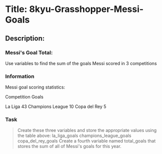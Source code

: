 # Title: 8kyu-Grasshopper-Messi-Goals

## Description:

### Messi's Goal Total:

Use variables to find the sum of the goals Messi scored in 3 competitions

### Information

Messi goal scoring statistics:

Competition Goals

La Liga 43
Champions League 10
Copa del Rey 5

### Task

> Create these three variables and store the appropriate values using the table above:
> la_liga_goals
> champions_league_goals
> copa_del_rey_goals
> Create a fourth variable named total_goals that stores the sum of all of Messi's goals for this year.
